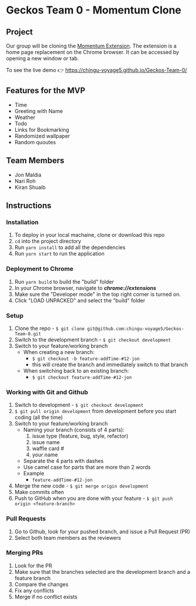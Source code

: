 # Geckos Team 0 - Momentum Clone
## Project
Our group will be cloning the [Momentum Extension](https://www.google.com/search?q=momentum+extension&oq=momentum+&aqs=chrome.0.69i59j0l2j69i60j69i57j69i61.1960j0j1&sourceid=chrome&ie=UTF-8). The extension is a home page replacement on the Chrome browser. It can be accessed by opening a new window or tab. 

To see the live demo 👉 https://chingu-voyage5.github.io/Geckos-Team-0/

## Features for the MVP
* Time
* Greeting with Name
* Weather
* Todo
* Links for Bookmarking
* Randomized wallpaper 
* Random quoutes

## Team Members
* Jon Maldia
* Nari Roh
* Kiran Shuaib

## Instructions

### Installation
1. To deploy in your local machaine, clone or download this repo
2. ```cd``` into the project directory
3. Run ```yarn install``` to add all the dependencies
4. Run ```yarn start``` to run the application

### Deployment to Chrome 
1. Run ```yarn build``` to build the "build" folder
2. In your Chrome browser, navigate to ***chrome://extensions***
3. Make sure the "Developer mode" in the top right corner is turned on. 
4. Click "LOAD UNPACKED" and select the "build" folder

### Setup
1. Clone the repo - ```$ git clone git@github.com:chingu-voyage5/Geckos-Team-0.git```
2. Switch to the development branch - ```$ git checkout development```
3. Switch to your feature/working branch
    * When creating a new branch:
        * ```$ git checkout -b feature-addTime-#12-jon```
        * this will create the branch and immediately switch to that branch
    * When switching back to an existing branch:
        * ```$ git checkout feature-addTime-#12-jon```

### Working with Git and Github
1. Switch to development - ```$ git checkout development```
2. ```$ git pull origin development``` from development before you start coding (all the time)
3. Switch to your feature/working branch
    * Naming your branch (consists of 4 parts):
        1. issue type (feature, bug, style, refactor)
        2. issue name
        3. waffle card #
        4. your name
    * Separate the 4 parts with dashes
    * Use camel case for parts that are more than 2 words
    * Example
        * ```feature-addTime-#12-jon```
4. Merge the new code - ```$ git merge origin development```
5. Make commits often
6. Push to GitHub when you are done with your feature - ```$ git push origin <feature-branch>```


### Pull Requests
1. Go to Github, look for your pushed branch, and issue a Pull Request (PR)
2. Select both team members as the reviewers

### Merging PRs
1. Look for the PR
2. Make sure that the branches selected are the development branch and a feature branch
3. Compare the changes 
4. Fix any conflicts
5. Merge if no conflict exists
